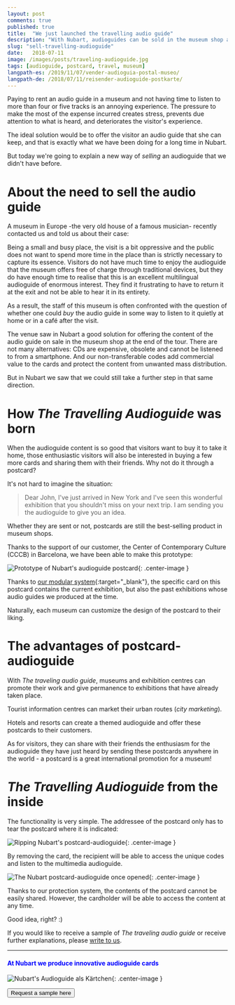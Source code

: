 ```yaml
---
layout: post
comments: true
published: true
title:  "We just launched the travelling audio guide"
description: "With Nubart, audioguides can be sold in the museum shop as a postcard."
slug: "sell-travelling-audioguide"
date:   2018-07-11
image: /images/posts/traveling-audioguide.jpg
tags: [audioguide, postcard, travel, museum]
langpath-es: /2019/11/07/vender-audioguia-postal-museo/
langpath-de: /2018/07/11/reisender-audioguide-postkarte/
---
```



Paying to rent an audio guide in a museum and not having time to listen to more than four or five tracks is an annoying experience. The pressure to make the most of the expense incurred creates stress, prevents due attention to what is heard, and deteriorates the visitor's experience. 

The ideal solution would be to offer the visitor an audio guide that she can keep, and that is exactly what we have been doing for a long time in Nubart. 

But today we're going to explain a new way of *selling* an audioguide that we didn't have before. 

<!--more-->
# About the need to sell the audio guide

A museum in Europe -the very old house of a famous musician- recently contacted us and told us about their case: 

Being a small and busy place, the visit is a bit oppressive and the public does not want to spend more time in the place than is strictly necessary to capture its essence. Visitors do not have much time to enjoy the audioguide that the museum offers free of charge through traditional devices, but they do have enough time to realise that this is an excellent multilingual audioguide of enormous interest. They find it frustrating to have to return it at the exit and not be able to hear it in its entirety. 

As a result, the staff of this museum is often confronted with the question of whether one could *buy* the audio guide in some way to listen to it quietly at home or in a café after the visit. 

The venue saw in Nubart a good solution for offering the content of the audio guide on sale in the museum shop at the end of the tour. There are not many alternatives: CDs are expensive, obsolete and cannot be listened to from a smartphone. And our non-transferable codes add commercial value to the cards and protect the content from unwanted mass distribution. 

But in Nubart we saw that we could still take a further step in that same direction. 

# How *The Travelling Audioguide* was born

When the audioguide content is so good that visitors want to buy it to take it home, those enthusiastic visitors will also be interested in buying a few more cards and sharing them with their friends. Why not do it through a postcard?

It's not hard to imagine the situation:

> Dear John, I've just arrived in New York and I've seen this wonderful exhibition that you shouldn't miss on your next trip. I am sending you the audioguide to give you an idea. 

Whether they are sent or not, postcards are still the best-selling product in museum shops. 

Thanks to the support of our customer, the Center of Contemporary Culture (CCCB) in Barcelona, we have been able to make this prototype:

![Prototype of Nubart's audioguide postcard]({{site.baseurl}}/images/posts/nubart-postcard-audioguide.jpg){: .center-image }
 
 Thanks to [our modular system](https://www.nubart.eu/multimedia-audioguide.html){:target="_blank"}, the specific card on this postcard contains the current exhibition, but also the past exhibitions whose audio guides we produced at the time. 
 
Naturally, each museum can customize the design of the postcard to their liking. 

# The advantages of postcard-audioguide

With *The traveling audio guide*, museums and exhibition centres can promote their work and give permanence to exhibitions that have already taken place. 

Tourist information centres can market their urban routes (*city marketing*). 

Hotels and resorts can create a themed audioguide and offer these postcards to their customers. 

As for visitors, they can share with their friends the enthusiasm for the audioguide they have just heard by sending these postcards anywhere in the world - a postcard is a great international promotion for a museum! 

# *The Travelling Audioguide* from the inside

The functionality is very simple. The addressee of the postcard only has to tear the postcard where it is indicated:

![Ripping Nubart's postcard-audioguide]({{site.baseurl}}/images/posts/nubart-postcard-audioguide-inside1.jpg){: .center-image }

By removing the card, the recipient will be able to access the unique codes and listen to the multimedia audioguide.  

![The Nubart postcard-audioguide once opened]({{site.baseurl}}/images/posts/nubart-postcard-audioguide-inside2.jpg){: .center-image }

Thanks to our protection system, the contents of the postcard cannot be easily shared. However, the cardholder will be able to access the content at any time. 

Good idea, right? :)

If you would like to receive a sample of *The traveling audio guide* or receive further explanations, please <a href="mailto:info@nubart.eu">write to us</a>.


***

#### <font color="blue">At Nubart we produce innovative audioguide cards</font>


![Nubart's Audioguide als Kärtchen]({{site.baseurl}}/images/posts/proceso-nubart.png){: .center-image }
<form action="../../../../../">
    <input type="submit" value="Request a sample here" />
</form>